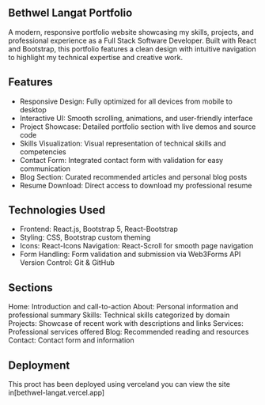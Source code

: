 ## Bethwel Langat Portfolio
A modern, responsive portfolio website showcasing my skills, projects, and professional experience as a Full Stack Software Developer. Built with React and Bootstrap, this portfolio features a clean design with intuitive navigation to highlight my technical expertise and creative work.

 ## Features
- Responsive Design: Fully optimized for all devices from mobile to desktop
- Interactive UI: Smooth scrolling, animations, and user-friendly interface
- Project Showcase: Detailed portfolio section with live demos and source code
- Skills Visualization: Visual representation of technical skills and competencies
- Contact Form: Integrated contact form with validation for easy communication
- Blog Section: Curated recommended articles and personal blog posts
- Resume Download: Direct access to download my professional resume

## Technologies Used
- Frontend: React.js, Bootstrap 5, React-Bootstrap
- Styling: CSS, Bootstrap custom theming
- Icons: React-Icons
Navigation: React-Scroll for smooth page navigation
- Form Handling: Form validation and submission via Web3Forms API
Version Control: Git & GitHub

##  Sections
Home: Introduction and call-to-action
About: Personal information and professional summary
Skills: Technical skills categorized by domain
Projects: Showcase of recent work with descriptions and links
Services: Professional services offered
Blog: Recommended reading and resources
Contact: Contact form and information

## Deployment
This proct has been deployed using verceland you can view the site in[bethwel-langat.vercel.app]
